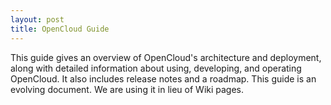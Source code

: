 ```yaml
---
layout: post
title: OpenCloud Guide 
---
```


This guide gives an overview of OpenCloud's architecture and
deployment, along with detailed information about using, developing,
and operating OpenCloud. It also includes release notes and a roadmap.
This guide is an evolving document. We are using it in lieu of Wiki
pages.